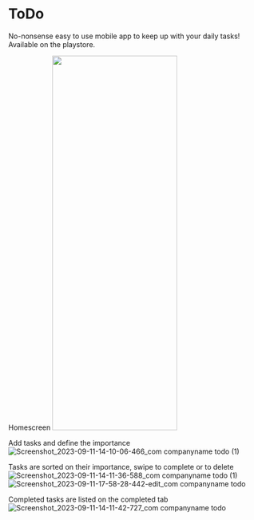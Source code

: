 # ToDo
No-nonsense easy to use mobile app to keep up with your daily tasks! Available on the playstore.

Homescreen
<img src="https://github.com/Woetroer/ToDo/assets/92635454/55900e01-15d0-498d-be62-c8f1ff1ee33e" width="250" height="750">

Add tasks and define the importance
![Screenshot_2023-09-11-14-10-06-466_com companyname todo (1)](https://github.com/Woetroer/ToDo/assets/92635454/1c6db892-78d5-460f-a443-95530b6dc382)

Tasks are sorted on their importance, swipe to complete or to delete
![Screenshot_2023-09-11-14-11-36-588_com companyname todo (1)](https://github.com/Woetroer/ToDo/assets/92635454/4c279642-4898-49f7-86d7-49cead26dd5c)
![Screenshot_2023-09-11-17-58-28-442-edit_com companyname todo](https://github.com/Woetroer/ToDo/assets/92635454/4be78fdb-7315-4492-8f3e-c5714fd6b02d)

Completed tasks are listed on the completed tab
![Screenshot_2023-09-11-14-11-42-727_com companyname todo](https://github.com/Woetroer/ToDo/assets/92635454/e47885a9-b2e1-45d0-83fa-c0fea1a179dc)
